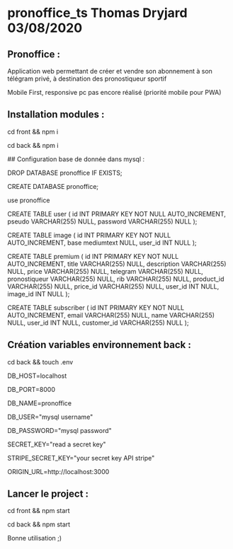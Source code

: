 # pronoffice_ts Thomas Dryjard 03/08/2020

## Pronoffice :

Application web permettant de créer et vendre son abonnement à son télégram privé, à destination des pronostiqueur sportif

Mobile First, responsive pc pas encore réalisé (priorité mobile pour PWA)

## Installation modules :

cd front && npm i

cd back && npm i

## Configuration base de donnée dans mysql : 

DROP DATABASE pronoffice IF EXISTS;

CREATE DATABASE pronoffice;

use pronoffice

CREATE TABLE user (
    id INT PRIMARY KEY NOT NULL AUTO_INCREMENT,
    pseudo VARCHAR(255) NULL,
    password VARCHAR(255) NULL
);

CREATE TABLE image (
    id INT PRIMARY KEY NOT NULL AUTO_INCREMENT,
    base mediumtext NULL,
    user_id INT NULL
);

CREATE TABLE premium (
    id INT PRIMARY KEY NOT NULL AUTO_INCREMENT,
    title VARCHAR(255) NULL,
    description VARCHAR(255) NULL,
    price VARCHAR(255) NULL,
    telegram VARCHAR(255) NULL,
    pronostiqueur VARCHAR(255) NULL,
    rib VARCHAR(255) NULL,
    product_id VARCHAR(255) NULL,
    price_id VARCHAR(255) NULL,
    user_id INT NULL,
    image_id INT NULL
);

CREATE TABLE subscriber (
    id INT PRIMARY KEY NOT NULL AUTO_INCREMENT,
    email VARCHAR(255) NULL,
    name VARCHAR(255) NULL,
    user_id INT NULL,
    customer_id VARCHAR(255) NULL
);

## Création variables environnement back :

cd back && touch .env

DB_HOST=localhost

DB_PORT=8000

DB_NAME=pronoffice

DB_USER="mysql username"

DB_PASSWORD="mysql password"

SECRET_KEY="read a secret key"

STRIPE_SECRET_KEY="your secret key API stripe"

ORIGIN_URL=http://localhost:3000

## Lancer le project :

cd front && npm start

cd back && npm start

Bonne utilisation ;)
